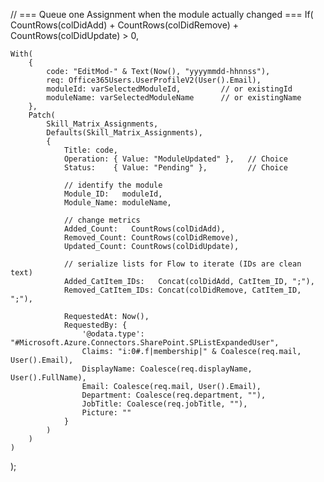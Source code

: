 // === Queue one Assignment when the module actually changed ===
If(
    CountRows(colDidAdd) + CountRows(colDidRemove) + CountRows(colDidUpdate) > 0,

    With(
        {
            code: "EditMod-" & Text(Now(), "yyyymmdd-hhnnss"),
            req: Office365Users.UserProfileV2(User().Email),
            moduleId: varSelectedModuleId,         // or existingId
            moduleName: varSelectedModuleName      // or existingName
        },
        Patch(
            Skill_Matrix_Assignments,
            Defaults(Skill_Matrix_Assignments),
            {
                Title: code,
                Operation: { Value: "ModuleUpdated" },   // Choice
                Status:    { Value: "Pending" },         // Choice

                // identify the module
                Module_ID:   moduleId,
                Module_Name: moduleName,

                // change metrics
                Added_Count:   CountRows(colDidAdd),
                Removed_Count: CountRows(colDidRemove),
                Updated_Count: CountRows(colDidUpdate),

                // serialize lists for Flow to iterate (IDs are clean text)
                Added_CatItem_IDs:   Concat(colDidAdd, CatItem_ID, ";"),
                Removed_CatItem_IDs: Concat(colDidRemove, CatItem_ID, ";"),

                RequestedAt: Now(),
                RequestedBy: {
                    '@odata.type': "#Microsoft.Azure.Connectors.SharePoint.SPListExpandedUser",
                    Claims: "i:0#.f|membership|" & Coalesce(req.mail, User().Email),
                    DisplayName: Coalesce(req.displayName, User().FullName),
                    Email: Coalesce(req.mail, User().Email),
                    Department: Coalesce(req.department, ""),
                    JobTitle: Coalesce(req.jobTitle, ""),
                    Picture: ""
                }
            )
        )
    )
);
